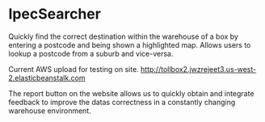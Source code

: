 # IpecSearcher
Quickly find the correct destination within the warehouse of a box by entering a postcode and being shown a highlighted map. Allows users to lookup a postcode from a suburb and vice-versa.

Current AWS upload for testing on site.
http://tollbox2.jwzrejeet3.us-west-2.elasticbeanstalk.com

The report button on the website allows us to quickly obtain and integrate feedback to improve the datas correctness in a constantly changing warehouse environment.
